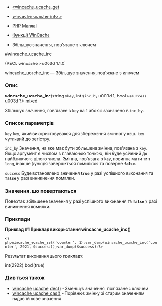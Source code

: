 - [«wincache_ucache_get](function.wincache-ucache-get.md)
- [wincache_ucache_info »](function.wincache-ucache-info.md)

- [PHP Manual](index.md)
- [Функції WinCache](ref.wincache.md)
- Збільшує значення, пов'язане з ключем

#wincache_ucache_inc

(PECL wincache \>u003d 1.1.0)

wincache_ucache_inc — Збільшує значення, пов'язане з ключем

### Опис

**wincache_ucache_inc**(string `$key`, int `$inc_by` u003d 1, bool
`&$success` u003d ?):
[mixed](language.types.declarations.md#language.types.declarations.mixed)

Збільшує значення, пов'язане з `key` на 1 або як зазначено в `inc_by`.

### Список параметрів

`key`
`key`, який використовувався для збереження змінної у кеш. `key`
чутливий до регістру.

`inc_by`
Значення, на яке має бути збільшена змінна, пов'язана з
`key`. Якщо аргумент є числом з плаваючою точкою, він буде усічений
до найближчого цілого числа. Змінна, пов'язана з `key`, повинна мати
тип `long`, інакше функція завершиться помилкою та поверне **`false`**.

`success`
Буде встановлено значення **`true`** у разі успішного виконання та
**`false`** у разі виникнення помилки.

### Значення, що повертаються

Повертає збільшене значення у разі успішного виконання та
**`false`** у разі виникнення помилки.

### Приклади

**Приклад #1 Приклад використання **wincache_ucache_inc()****

` <?phpwincache_ucache_set('counter', 1);var_dump(wincache_ucache_inc('counter', 2921, $success));var_dump($success);?> `

Результат виконання цього прикладу:

int(2922)
bool(true)

### Дивіться також

- [wincache_ucache_dec()](function.wincache-ucache-dec.md) -
Зменшує значення, пов'язане з ключем
- [wincache_ucache_cas()](function.wincache-ucache-cas.md) -
Порівнює змінну зі старим значенням і надає їй нове
значення
